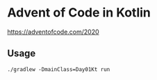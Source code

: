 # Advent of Code in Kotlin

https://adventofcode.com/2020

## Usage

```
./gradlew -DmainClass=Day01Kt run
```
